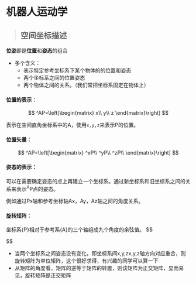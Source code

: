 # 机器人运动学

> ## 空间坐标描述

**位姿**即是**位置**和**姿态**的组合

* 多个含义：
  * 表示特定参考坐标系下某个物体的的位置和姿态
  * 两个坐标系之间的位置姿态
  * 两个物体之间的关系。（我们常把坐标系固定在物体上）

#### 位置的表示：

$$
^AP=\left[\begin{matrix}
x\\
y\\
z
\end{matrix}\right]
$$

表示在空间直角坐标系中的A，使用```x,y,z```来表示P的位置。

#### 位置矢量：

$$
^AP=\left[\begin{matrix}
^xP\\
^yP\\
^zP\\
\end{matrix}\right]
$$

#### 姿态的表示：

可以在需要确定姿态的点上再建立一个坐标系。通过新坐标系和旧坐标系之间的关系来表示<sup>A</sup>P点的姿态。

例如通过Px轴和参考坐标轴Ax，Ay，Az轴之间的角度关系。

#### 旋转矩阵：

坐标系{P}相对于参考系{A}的三个轴组成九个角度的余弦值。
$$

$$

- 当两个坐标系之间姿态没有变化，即坐标系间x,y,zx,y,z轴方向对应重合，则旋转矩阵为单位矩阵，这个很好求得，有兴趣的同学可以算一下
- 从矩阵的角度看，矩阵的逆等于矩阵的转置，则该矩阵为正交矩阵，显而易见，旋转矩阵是正交矩阵
